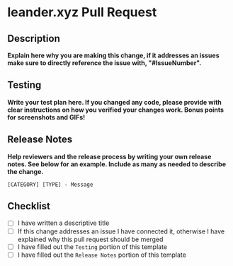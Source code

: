 # leander.xyz Pull Request


## Description

**Explain here why you are making this change, if it addresses an issues make sure to directly reference the issue with, "#IssueNumber".**



## Testing

**Write your test plan here. If you changed any code, please provide with clear instructions on how you verified your changes work. Bonus points for screenshots and GIFs!**



## Release Notes

**Help reviewers and the release process by writing your own release notes. See below for an example. Include as many as needed to describe the change.**

<!-- 

Using the below categories and types, create a release note message
  ex: [STRUCTURE] [CHORE] - Refactored CMS configuration
      [CONTENT] [TYPO] - Remove typo from 'GraphQL' note

| Category    | Type    |
| ----------- | ------- |
| CONTENT     | CHORE   |
| DOCS        | FEATURE |
| SEO         | BUGFIX  |
| PERFORMANCE | TYPO    |
| STRUCTURE   |
| UI/UX       |

 -->
 `[CATEGORY] [TYPE] - Message`


 ## Checklist
- [ ] I have written a descriptive title
- [ ] If this change addresses an issue I have connected it, otherwise I have explained why this pull request should be merged
- [ ] I have filled out the `Testing` portion of this template
- [ ] I have filled out the `Release Notes` portion of this template